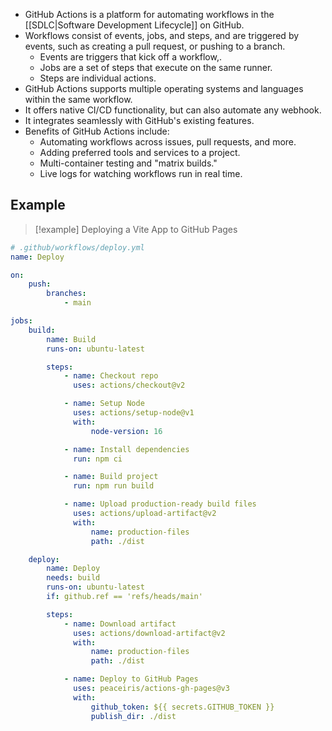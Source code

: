 - GitHub Actions is a platform for automating workflows in the [[SDLC|Software Development Lifecycle]] on GitHub.
- Workflows consist of events, jobs, and steps, and are triggered by events, such as creating a pull request, or pushing to a branch.
    - Events are triggers that kick off a workflow,.
    - Jobs are a set of steps that execute on the same runner.
    - Steps are individual actions.
- GitHub Actions supports multiple operating systems and languages within the same workflow.
- It offers native CI/CD functionality, but can also automate any webhook.
- It integrates seamlessly with GitHub's existing features.
- Benefits of GitHub Actions include: 
    - Automating workflows across issues, pull requests, and more.
    - Adding preferred tools and services to a project.
    - Multi-container testing and "matrix builds."
    - Live logs for watching workflows run in real time.

## Example

> [!example] Deploying a Vite App to GitHub Pages
```yml
# .github/workflows/deploy.yml
name: Deploy

on:
    push:
        branches:
            - main

jobs:
    build:
        name: Build
        runs-on: ubuntu-latest

        steps:
            - name: Checkout repo
              uses: actions/checkout@v2

            - name: Setup Node
              uses: actions/setup-node@v1
              with:
                  node-version: 16

            - name: Install dependencies
              run: npm ci

            - name: Build project
              run: npm run build

            - name: Upload production-ready build files
              uses: actions/upload-artifact@v2
              with:
                  name: production-files
                  path: ./dist

    deploy:
        name: Deploy
        needs: build
        runs-on: ubuntu-latest
        if: github.ref == 'refs/heads/main'

        steps:
            - name: Download artifact
              uses: actions/download-artifact@v2
              with:
                  name: production-files
                  path: ./dist

            - name: Deploy to GitHub Pages
              uses: peaceiris/actions-gh-pages@v3
              with:
                  github_token: ${{ secrets.GITHUB_TOKEN }}
                  publish_dir: ./dist
```

